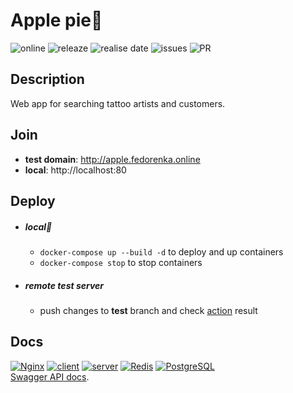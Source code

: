# Apple pie🥧

![online](https://img.shields.io/website?url=http://apple.fedorenka.online) ![releaze](https://img.shields.io/github/v/release/FedorenkaAvenue/Apple_pie) ![realise date](https://img.shields.io/github/release-date/FedorenkaAvenue/Apple_pie) ![issues](https://img.shields.io/github/issues-raw/FedorenkaAvenue/Apple_pie) ![PR](https://img.shields.io/github/issues-pr-raw/FedorenkaAvenue/Apple_pie)

## Description

Web app for searching tattoo artists and customers.

## Join

 * **test domain**: http://apple.fedorenka.online
 * **local**: http://localhost:80

## Deploy

  * ##### local🐳

    - `docker-compose up --build -d` to deploy and up containers
    - `docker-compose stop` to stop containers

  * ##### remote test server

    - push changes to **test** branch and check [action](https://github.com/FedorenkaAvenue/Apple_pie/actions) result

## Docs

[![Nginx](https://img.shields.io/badge/-Nginx-000?&logo=nginx)](./nginx/README.md) [![client](https://img.shields.io/badge/-client-000?&logo=angular)](./client/README.md) [![server](https://img.shields.io/badge/-server-000?&logo=Node.js)](./server/README.md) [![Redis](https://img.shields.io/badge/-Redis-000?&logo=redis)](./redis/README.md) [![PostgreSQL](https://img.shields.io/badge/-PostreSQL-000?&logo=postgresql)](./postgres/README.md)    
[Swagger API docs](http://docs.fedorenka.online/?urls.primaryName=Apple%20pie).    
